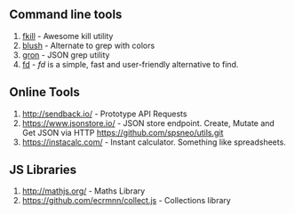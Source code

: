  ## Command line tools
 
 1. [fkill](https://github.com/sindresorhus/fkill-cli) - Awesome kill utility
 2. [blush](https://github.com/arsham/blush) - Alternate to grep with colors
 3. [gron](https://github.com/tomnomnom/gron) - JSON grep utility
 4. [fd](https://github.com/sharkdp/fd) - _fd_ is a simple, fast and user-friendly alternative to find.
 
## Online Tools

1. http://sendback.io/ - Prototype API Requests
2. https://www.jsonstore.io/ - JSON store endpoint. Create, Mutate and Get JSON via HTTP https://github.com/spsneo/utils.git
3. https://instacalc.com/ - Instant calculator. Something like spreadsheets.

## JS Libraries
1. http://mathjs.org/ - Maths Library
2. https://github.com/ecrmnn/collect.js - Collections library
